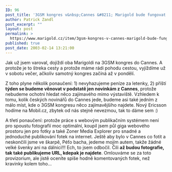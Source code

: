 ```yaml
---
ID: 96
post_title: '3GSM kongres v&nbsp;Cannes &#8211; Marigold bude fungovat trochu jinak'
author: Patrick Zandl
post_excerpt: ""
layout: post
permalink: >
  https://www.marigold.cz/item/3gsm-kongres-v-cannes-marigold-bude-fungovat-trochu-jinak
published: true
post_date: 2003-02-14 13:21:00
---
```

<P>Jak už jsem varoval, dojíždí oba Marigoldi na 3GSM kongres do Cannes. A protože je to štreka cesty a protože máme rádi pohodu cestou, vyjíždíme už v sobotu večer, ačkoliv samotný kongres začíná až v pondělí. </P>
<P>Z toho plyne několik ponaučení: 1) nevyhazujeme peníze za letenky, 2) příští <STRONG>týden se budeme věnovat v podstatě jen novinkám z Cannes</STRONG>, protože nebudeme ochotni hledat něco zajímavého mimo výstaviště. Vzhledem k tomu, kolik českých novinářů do Cannes jede, budeme asi také jedním z málo míst, kde o 3GSM kongresu něco zajímavějšího najdete. Nový Ericsson hodíme na Mobil.cz, zbytek od nás stejně nevezmou, tak to dáme sem :)</P>
<P>A třetí ponaučení: protože práce s webovým publikačním systémem není pro spoustu fotografií moc optimální, koupil jsem půl giga webového prostoru jen pro fotky a také Zoner Media Explorer pro snadné a jednoduché publikování fotek na internet. Ještě aby bylo v Cannes co fotit a neskončili jsme ve škarpě, Péťo bacha, jedeme mojím autem, takže žádné velké švenky ani na dálnici!!! Ech, to jsem odbočil. Čili <STRONG>až budou fotografie, tak také publikujeme URL, kdepak je najdete</STRONG>. Omlouváme se za toto provizorium, ale jistě oceníte spíše hodně komentovaných fotek, než kravinky kolem toho...</P>